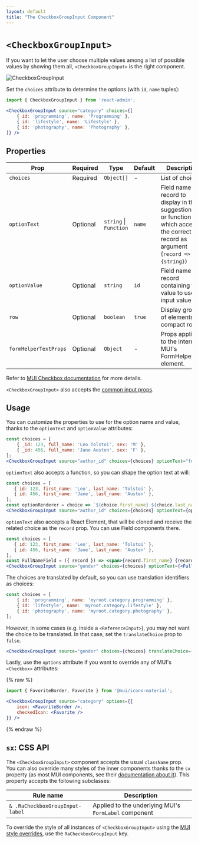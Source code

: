 ```yaml
---
layout: default
title: "The CheckboxGroupInput Component"
---
```


# `<CheckboxGroupInput>`

If you want to let the user choose multiple values among a list of possible values by showing them all, `<CheckboxGroupInput>` is the right component.

![CheckboxGroupInput](./img/checkbox-group-input.png)

Set the `choices` attribute to determine the options (with `id`, `name` tuples):

```jsx
import { CheckboxGroupInput } from 'react-admin';

<CheckboxGroupInput source="category" choices={[
    { id: 'programming', name: 'Programming' },
    { id: 'lifestyle', name: 'Lifestyle' },
    { id: 'photography', name: 'Photography' },
]} />
```

## Properties

| Prop                  | Required | Type                       | Default  | Description                                                                                                                            |
|-----------------------| -------- |----------------------------|----------|----------------------------------------------------------------------------------------------------------------------------------------|
| `choices`             | Required | `Object[]`                 | -        | List of choices                                                                                                                        |
| `optionText`          | Optional | `string` &#124; `Function` | `name`   | Field name of record to display in the suggestion item or function which accepts the correct record as argument (`record => {string}`) |
| `optionValue`         | Optional | `string`                   | `id`     | Field name of record containing the value to use as input value                                                                        |
|  `row`                | Optional | `boolean`                  | `true`   | Display group of elements in a compact row.                                                                                            |
| `formHelperTextProps` | Optional | `Object`                   | -        | Props applied to the internal MUI's FormHelperText element.                                                                            |

Refer to [MUI Checkbox documentation](https://mui.com/api/checkbox/) for more details.

`<CheckboxGroupInput>` also accepts the [common input props](./Inputs.md#common-input-props).

## Usage

You can customize the properties to use for the option name and value, thanks to the `optionText` and `optionValue` attributes:

```jsx
const choices = [
    { _id: 123, full_name: 'Leo Tolstoi', sex: 'M' },
    { _id: 456, full_name: 'Jane Austen', sex: 'F' },
];
<CheckboxGroupInput source="author_id" choices={choices} optionText="full_name" optionValue="_id" />
```

`optionText` also accepts a function, so you can shape the option text at will:

```jsx
const choices = [
   { id: 123, first_name: 'Leo', last_name: 'Tolstoi' },
   { id: 456, first_name: 'Jane', last_name: 'Austen' },
];
const optionRenderer = choice => `${choice.first_name} ${choice.last_name}`;
<CheckboxGroupInput source="author_id" choices={choices} optionText={optionRenderer} />
```

`optionText` also accepts a React Element, that will be cloned and receive the related choice as the `record` prop. You can use Field components there.

```jsx
const choices = [
   { id: 123, first_name: 'Leo', last_name: 'Tolstoi' },
   { id: 456, first_name: 'Jane', last_name: 'Austen' },
];
const FullNameField = ({ record }) => <span>{record.first_name} {record.last_name}</span>;
<CheckboxGroupInput source="gender" choices={choices} optionText={<FullNameField />}/>
```

The choices are translated by default, so you can use translation identifiers as choices:

```jsx
const choices = [
    { id: 'programming', name: 'myroot.category.programming' },
    { id: 'lifestyle', name: 'myroot.category.lifestyle' },
    { id: 'photography', name: 'myroot.category.photography' },
];
```

However, in some cases (e.g. inside a `<ReferenceInput>`), you may not want the choice to be translated. In that case, set the `translateChoice` prop to `false`.

```jsx
<CheckboxGroupInput source="gender" choices={choices} translateChoice={false}/>
```

Lastly, use the `options` attribute if you want to override any of MUI's `<Checkbox>` attributes:

{% raw %}
```jsx
import { FavoriteBorder, Favorite } from '@mui/icons-material';

<CheckboxGroupInput source="category" options={{
    icon: <FavoriteBorder />,
    checkedIcon: <Favorite />
}} />
```
{% endraw %}

## `sx`: CSS API

The `<CheckboxGroupInput>` component accepts the usual `className` prop. You can also override many styles of the inner components thanks to the `sx` property (as most MUI components, see their [documentation about it](https://mui.com/customization/how-to-customize/#overriding-nested-component-styles)). This property accepts the following subclasses:

| Rule name                       | Description                                              |
|---------------------------------|----------------------------------------------------------|
| `& .RaCheckboxGroupInput-label` | Applied to the underlying MUI's `FormLabel` component    |

To override the style of all instances of `<CheckboxGroupInput>` using the [MUI style overrides](https://mui.com/customization/globals/#css), use the `RaCheckboxGroupInput` key.
